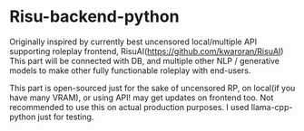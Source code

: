 # Risu-backend-python
Originally inspired by currently best uncensored local/multiple API supporting roleplay frontend, RisuAI(https://github.com/kwaroran/RisuAI)
This part will be connected with DB, and multiple other NLP / generative models to make other fully functionable roleplay with end-users.

This part is open-sourced just for the sake of uncensored RP, on local(if you have many VRAM), or using API!
may get updates on frontend too.
Not recommended to use this on actual production purposes. I used llama-cpp-python just for testing.
